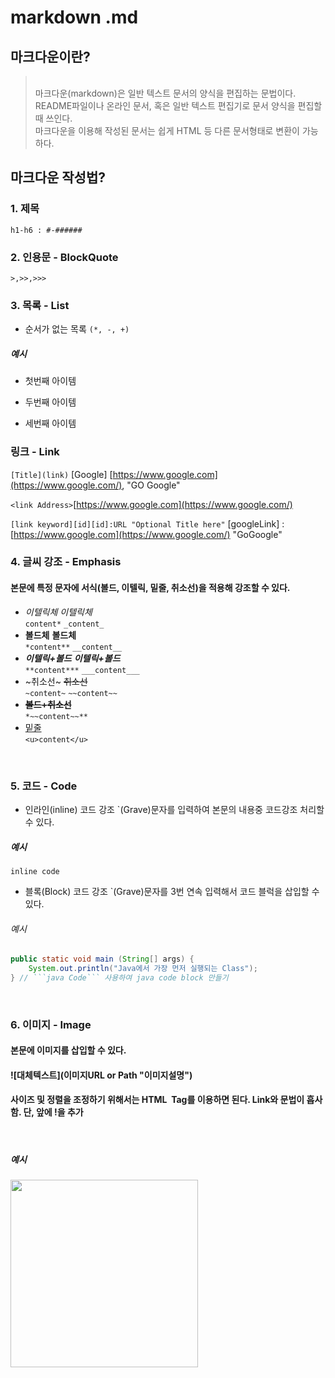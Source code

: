# markdown .md

## 마크다운이란?

> 
> <br>
> 마크다운(markdown)은 일반 텍스트 문서의 양식을 편집하는 문법이다.<br>
> README파일이나 온라인 문서, 혹은 일반 텍스트 편집기로 문서 양식을 편집할 때 쓰인다.<br>
> 마크다운을 이용해 작성된 문서는 쉽게 HTML 등 다른 문서형태로 변환이 가능하다.
> <br>
> 

## 마크다운 작성법?

### 1. 제목

`h1-h6 : #-######`
<br>

### 2. 인용문 - BlockQuote

`>,>>,>>>`
<br>

### 3. 목록 - List

- 순서가 없는 목록
`(*, -, +)`

##### 예시

* 첫번째 아이템
- 두번째 아이템
+ 세번째 아이템

### 링크 - Link

`[Title](link)`
[Google] [https://www.google.com](https://www.google.com/), "GO Google"

`<link Address>`[https://www.google.com](https://www.google.com/)

`[link keyword][id][id]:URL "Optional Title here"`
[googleLink] : [https://www.google.com](https://www.google.com/) "GoGoogle"
<br>

### 4. 글씨 강조 - Emphasis

#### 본문에 특정 문자에 서식(볼드, 이텔릭, 밑줄, 취소선)을 적용해 강조할 수 있다.

- *이텔릭체* *이텔릭체*
<br>`content*` `_content_`
- **볼드체** **볼드체**
<br>`*content**` `__content__`
- ***이텔릭+볼드*** ***이텔릭+볼드***
<br>`**content***` `___content___`
- ~취소선~ ~~취소선~~
<br>`~content~` `~~content~~`
- **~~볼드+취소선~~**
<br>`*~~content~~**`
- <u>밑줄</u>
<br>`<u>content</u>`

<br>

### 5. 코드 - Code

- 인라인(inline) 코드 강조
`(Grave)문자를 입력하여 본문의 내용중 코드강조 처리할 수 있다.
##### 예시
`inline code`
<br>

- 블록(Block) 코드 강조
`(Grave)문자를 3번 연속 입력해서 코드 블럭을 삽입할 수 있다.
###### 예시
```java
public static void main (String[] args) {
	System.out.println("Java에서 가장 먼저 실행되는 Class");
} // ```java Code``` 사용하여 java code block 만들기
```
<br>

### 6. 이미지 - Image
#### 본문에 이미지를 삽입할 수 있다.
#### ![대체텍스트](이미지URL or Path "이미지설명")
#### 사이즈 및 정렬을 조정하기 위해서는 HTML <img> Tag를 이용하면 된다. Link와 문법이 흡사함. 단, 앞에 !을 추가
<br>

##### 예시 
<img src="https://encrypted-tbn0.gstatic.com/images?q=tbn:ANd9GcQBSxtd13l67qMFF_fetV-MywM1YN1qdeeLyg&usqp=CAU" width="300px">
